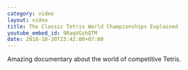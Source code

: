 ```yaml
---
category: video
layout: video
title: The Classic Tetris World Championships Explained
youtube_embed_id: 9RaqVGzhQTM
date: 2018-10-30T23:42:00+07:00
---
```


Amazing documentary about the world of competitive Tetris.
